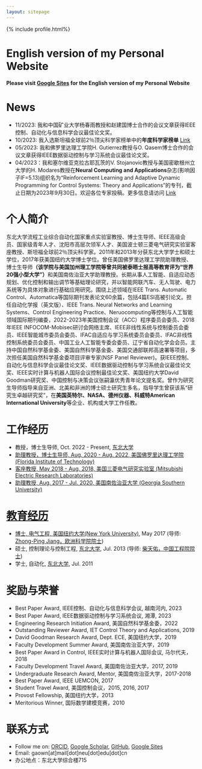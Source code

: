 ```yaml
---
layout: sitepage
---
```


[comment]: # (Insert my picture)
{% include profile.html%}

[comment]: # (Insert my resume below)



# English version of my Personal Website
<strong> Please visit [Google Sites](https://sites.google.com/view/weinangao) for the English version of my Personal Website </strong>

# News
* 11/2023: 我和中国矿业大学杨春雨教授和赵建国博士合作的会议文章获得IEEE控制、自动化与信息科学会议最佳论文奖。
* 10/2023: 我入选斯坦福全球前2％顶尖科学家榜单中的<strong>年度科学家榜单</strong> [Link](https://elsevier.digitalcommonsdata.com/datasets/btchxktzyw/6?trk=public_post_comment-text)
* 05/2023: 我和佛罗里达理工学院H. Gutierrez教授与O. Qasem博士合作的会议文章获得IEEE数据驱动控制与学习系统会议最佳论文奖。
* 04/2023：我和塞尔维亚克拉古耶瓦茨的V. Stojanovic教授与美国密歇根州立大学的H. Modares教授在<strong>Neural Computing and Applications</strong>杂志(影响因子IF=5.13)组织名为“Reinforcement Learning and Adaptive Dynamic Programming for Control Systems: Theory and Applications”的专刊，截止日期为2023年9月30日。欢迎各位专家投稿。更多信息请访问 [Link](https://www.springer.com/journal/521/updates/24044564)


# 个人简介
东北大学流程工业综合自动化国家重点实验室教授、博士生导师、IEEE高级会员、国家级青年人才、沈阳市高层次领军人才、美国波士顿三菱电气研究实验室客座教授、斯坦福全球前2％顶尖科学家。2011年和2013年分获东北大学学士和硕士学位，2017年获美国纽约大学博士学位。曾任美国佛罗里达理工学院助理教授、博士生导师<strong>（该学院与美国加州理工学院等曾共同被泰晤士报高等教育评为“世界20强小型大学”）</strong>和美国南佐治亚大学助理教授。长期从事人工智能、自适应动态规划、优化控制和输出调节等基础理论研究，并以智能网联汽车、无人驾驶、电力系统等为具体对象进行基础应用研究。围绕上述领域在IEEE Trans. Automatic Control、Automatica等国际期刊发表论文60余篇，包括4篇ESI高被引论文。担任自动化学报（英文版）、IEEE Trans. Neural Networks and Learning Systems、Control Engineering Practice、Neruocomputing等控制与人工智能领域国际期刊编委，2022-2023年美国控制会议（ACC）程序委员会委员、2018年IEEE INFOCOM-Mobisec研讨会网络主席、IEEE非线性系统与控制委员会委员、IEEE智能城市委员会委员、IFAC自适应与学习系统委员会委员、IFAC非线性控制系统委员会委员、中国工业人工智能专委会委员、辽宁省自动化学会会员。主持中国自然科学基金委、美国自然科学基金委、美国交通部联邦高速署等项目，多次担任美国自然科学基金委项目评审专家(NSF Panel Reviewer)。获IEEE控制、自动化与信息科学会议最佳论文奖、IEEE数据驱动控制与学习系统会议最佳论文奖、IEEE实时计算与机器人国际会议控制最佳论文奖、美国纽约大学David Goodman研究奖、中国控制与决策会议张嗣瀛优秀青年论文提名奖。曾作为研究生导师指导来自亚洲、北美和非洲的博士硕士研究生多名，指导学生曾获该系“研究生卓越研究奖”，在<strong>美国英特尔、NASA、德州仪器、科威特American International University</strong>等企业、机构或大学工作任教。

# 工作经历
* 教授，博士生导师, Oct. 2022 - Present, <a href="http://www.neu.edu.cn">东北大学 
* 助理教授，博士生导师, Aug. 2020 - Aug. 2022, <a href="http://www.fit.edu">美国佛罗里达理工学院 (Florida Institute of Technology)
* 客座教授, May 2018 - Aug. 2018, <a href="http://www.merl.com">美国三菱电气研究实验室 (Mitsubishi Electric Research Laboratories)
* 助理教授, Aug. 2017 - Jul. 2020, <a href="http://www.georgiasouthern.edu">美国南佐治亚大学 (Georgia Southern University)
  
# 教育经历
* 博士, 电气工程, <a href="http://www.nyu.edu">美国纽约大学(New York University)</a>, May 2017 (导师: <a href="http://engineering.nyu.edu/people/zhong-ping-jiang">Zhong-Ping Jiang，欧洲科学院院士</a>)
* 硕士, 控制理论与控制工程, <a href="http://www.neu.edu.cn/">东北大学</a>, Jul. 2013 (导师: <a href="http://www.ise.neu.edu.cn/2019/0109/c1432a8406/page.htm">柴天佑，中国工程院院士</a>)
* 学士, 自动化, <a href="http://www.neu.edu.cn">东北大学</a>, Jul. 2011

# 奖励与荣誉

* Best Paper Award, IEEE控制、自动化与信息科学会议, 越南河内, 2023  
* Best Paper Award, IEEE数据驱动控制与学习系统会议, 湘潭, 2023
* Engineering Research Initiation Award, 美国自然科学基金委，2022
* Outstanding Reviewer Award, IET Control Theory and Applications, 2019
* David Goodman Research Award, Dept. ECE, 美国纽约大学，2019
* Faculty Development Summer Award, 美国南佐治亚大学，2019
* Best Paper Award in Control, IEEE实时计算与机器人国际会议, 马尔代夫，2018
* Faculty Development Travel Award, 美国南佐治亚大学，2017, 2019
* Undergraduate Research Award, Mentor, 美国南佐治亚大学，2017-2018
* Best Paper Award, IEEE UEMCON, 2017
* Student Travel Award, 美国控制会议，2015, 2016, 2017 
* Provost Fellowship, 美国纽约大学，2013 
* Meritorious Winner, 国际数学建模竞赛，2010
  
# 联系方式
* Follow me on:
[ORCID](https://orcid.org/0000-0001-7921-018X),
[Google Scholar](https://scholar.google.com/citations?user=XNYwzswAAAAJ&hl),
[GitHub](https://github.com/WeinanGao/),
[Google Sites](https://sites.google.com/view/weinangao)
* Email: gaown[at]mail[dot]neu[dot]edu[dot]cn
* 办公地点：东北大学综合楼715

